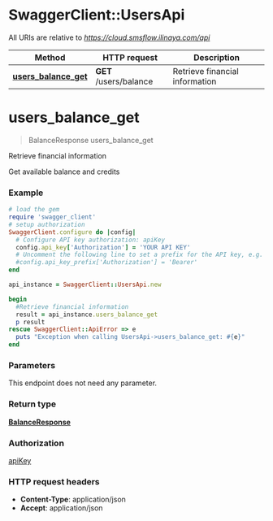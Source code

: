 # SwaggerClient::UsersApi

All URIs are relative to *https://cloud.smsflow.ilinaya.com/api*

Method | HTTP request | Description
------------- | ------------- | -------------
[**users_balance_get**](UsersApi.md#users_balance_get) | **GET** /users/balance | Retrieve financial information


# **users_balance_get**
> BalanceResponse users_balance_get

Retrieve financial information

Get available balance and credits

### Example
```ruby
# load the gem
require 'swagger_client'
# setup authorization
SwaggerClient.configure do |config|
  # Configure API key authorization: apiKey
  config.api_key['Authorization'] = 'YOUR API KEY'
  # Uncomment the following line to set a prefix for the API key, e.g. 'Bearer' (defaults to nil)
  #config.api_key_prefix['Authorization'] = 'Bearer'
end

api_instance = SwaggerClient::UsersApi.new

begin
  #Retrieve financial information
  result = api_instance.users_balance_get
  p result
rescue SwaggerClient::ApiError => e
  puts "Exception when calling UsersApi->users_balance_get: #{e}"
end
```

### Parameters
This endpoint does not need any parameter.

### Return type

[**BalanceResponse**](BalanceResponse.md)

### Authorization

[apiKey](../README.md#apiKey)

### HTTP request headers

 - **Content-Type**: application/json
 - **Accept**: application/json



